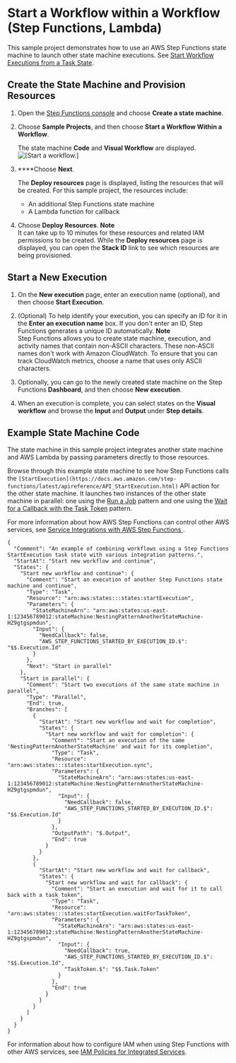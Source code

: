 # Start a Workflow within a Workflow \(Step Functions, Lambda\)<a name="sample-start-workflow"></a>

This sample project demonstrates how to use an AWS Step Functions state machine to launch other state machine executions\. See [Start Workflow Executions from a Task State](concepts-nested-workflows.md)\.

## Create the State Machine and Provision Resources<a name="sample-start-workflow-create"></a>

1. Open the [Step Functions console](https://console.aws.amazon.com/states/home?region=us-east-1#/) and choose **Create a state machine**\.

1. Choose **Sample Projects**, and then choose **Start a Workflow Within a Workflow**\.

   The state machine **Code** and **Visual Workflow** are displayed\.  
![\[Start a workflow.\]](http://docs.aws.amazon.com/step-functions/latest/dg/images/sample-start-workflow.png)

1. ****Choose **Next**\.

   The **Deploy resources** page is displayed, listing the resources that will be created\. For this sample project, the resources include:
   + An additional Step Functions state machine
   + A Lambda function for callback

1. Choose **Deploy Resources**\.
**Note**  
It can take up to 10 minutes for these resources and related IAM permissions to be created\. While the **Deploy resources** page is displayed, you can open the **Stack ID** link to see which resources are being provisioned\.

## Start a New Execution<a name="sample-start-workflow-start-execution"></a>

1. On the **New execution** page, enter an execution name \(optional\), and then choose **Start Execution**\.

1. \(Optional\) To help identify your execution, you can specify an ID for it in the **Enter an execution name** box\. If you don't enter an ID, Step Functions generates a unique ID automatically\.
**Note**  
Step Functions allows you to create state machine, execution, and activity names that contain non\-ASCII characters\. These non\-ASCII names don't work with Amazon CloudWatch\. To ensure that you can track CloudWatch metrics, choose a name that uses only ASCII characters\.

1. Optionally, you can go to the newly created state machine on the Step Functions **Dashboard**, and then choose **New execution**\.

1. When an execution is complete, you can select states on the **Visual workflow** and browse the **Input** and **Output** under **Step details**\.

## Example State Machine Code<a name="sample-start-workflow-code-examples"></a>

The state machine in this sample project integrates another state machine and AWS Lambda by passing parameters directly to those resources\.

Browse through this example state machine to see how Step Functions calls the `[StartExecution](https://docs.aws.amazon.com/step-functions/latest/apireference/API_StartExecution.html)` API action for the other state machine\. It launches two instances of the other state machine in parallel: one using the [Run a Job](connect-to-resource.md#connect-sync) pattern and one using the [Wait for a Callback with the Task Token](connect-to-resource.md#connect-wait-token) pattern\.

For more information about how AWS Step Functions can control other AWS services, see [Service Integrations with AWS Step Functions ](concepts-service-integrations.md)\.

```
{
  "Comment": "An example of combining workflows using a Step Functions StartExecution task state with various integration patterns.",
  "StartAt": "Start new workflow and continue",
  "States": {
    "Start new workflow and continue": {
      "Comment": "Start an execution of another Step Functions state machine and continue",
      "Type": "Task",
      "Resource": "arn:aws:states:::states:startExecution",
      "Parameters": {
        "StateMachineArn": "arn:aws:states:us-east-1:123456789012:stateMachine:NestingPatternAnotherStateMachine-HZ9gtgspmdun",
        "Input": {
          "NeedCallback": false,
          "AWS_STEP_FUNCTIONS_STARTED_BY_EXECUTION_ID.$": "$$.Execution.Id"
        }
      },
      "Next": "Start in parallel"
    },
    "Start in parallel": {
      "Comment": "Start two executions of the same state machine in parallel",
      "Type": "Parallel",
      "End": true,
      "Branches": [
        {
          "StartAt": "Start new workflow and wait for completion",
          "States": {
            "Start new workflow and wait for completion": {
              "Comment": "Start an execution of the same 'NestingPatternAnotherStateMachine' and wait for its completion",
              "Type": "Task",
              "Resource": "arn:aws:states:::states:startExecution.sync",
              "Parameters": {
                "StateMachineArn": "arn:aws:states:us-east-1:123456789012:stateMachine:NestingPatternAnotherStateMachine-HZ9gtgspmdun",
                "Input": {
                  "NeedCallback": false,
                  "AWS_STEP_FUNCTIONS_STARTED_BY_EXECUTION_ID.$": "$$.Execution.Id"
                }
              },
              "OutputPath": "$.Output",
              "End": true
            }
          }
        },
        {
          "StartAt": "Start new workflow and wait for callback",
          "States": {
            "Start new workflow and wait for callback": {
              "Comment": "Start an execution and wait for it to call back with a task token",
              "Type": "Task",
              "Resource": "arn:aws:states:::states:startExecution.waitForTaskToken",
              "Parameters": {
                "StateMachineArn": "arn:aws:states:us-east-1:123456789012:stateMachine:NestingPatternAnotherStateMachine-HZ9gtgspmdun",
                "Input": {
                  "NeedCallback": true,
                  "AWS_STEP_FUNCTIONS_STARTED_BY_EXECUTION_ID.$": "$$.Execution.Id",
                  "TaskToken.$": "$$.Task.Token"
                }
              },
              "End": true
            }
          }
        }
      ]
    }
  }
}
```

For information about how to configure IAM when using Step Functions with other AWS services, see [IAM Policies for Integrated Services](service-integration-iam-templates.md)\.